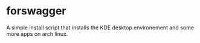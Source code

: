# forswagger
A simple install script that installs the KDE desktop environement and some more apps on arch linux.
